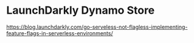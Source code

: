 # LaunchDarkly Dynamo Store

<https://blog.launchdarkly.com/go-serveless-not-flagless-implementing-feature-flags-in-serverless-environments/>
